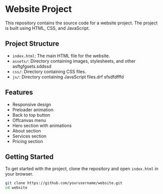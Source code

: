 # Website Project

This repository contains the source code for a website project. The project is built using HTML, CSS, and JavaScript.

## Project Structure

- `index.html`: The main HTML file for the website.
- `assets/`: Directory containing images, stylesheets, and other asftgfgsets.sddssd
- `css/`: Directory containing CSS files.
- `js/`: Directory containing JavaScript files.drf
sfsdfdfffd
## Features

- Responsive design
- Preloader animation
- Back to top button
- Offcanvas menu
- Hero section with animations
- About section
- Services section
- Pricing section

## Getting Started

To get started with the project, clone the repository and open `index.html` in your browser.

```bash
git clone https://github.com/yourusername/website.git
cd website
